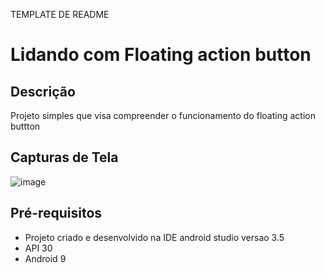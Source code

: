 TEMPLATE DE README

# Lidando com Floating action button 

## Descrição

Projeto simples que visa compreender o funcionamento do floating action buttton

## Capturas de Tela

![image](https://github.com/AnnaKarolineNunes/FABFloatingActionButton/assets/101477642/d90656f3-3225-4779-9a4b-9891f585f770)

## Pré-requisitos

- Projeto criado e desenvolvido na IDE android studio versao 3.5
- API 30 
- Android 9 
